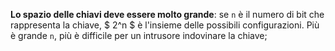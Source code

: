 **Lo spazio delle chiavi deve essere molto grande**: se `n` è il numero di bit che rappresenta la chiave, $ 2^n $ è l'insieme delle possibili configurazioni. Più è grande `n`, più è difficile per un intrusore indovinare la chiave;